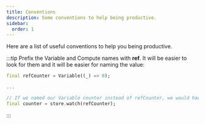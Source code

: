 ```yaml
---
title: Conventions
description: Some conventions to help being productive.
sidebar:
  order: 1
---
```


Here are a list of useful conventions to help you being productive.

:::tip
Prefix the Variable and Compute names with **ref**.
It will be easier to look for them and it will be easier for naming the value:

```dart
final refCounter = Variable((_) => 0);

...

// If we named our Variable counter instead of refCounter, we would had to find another name for the value counter. 
final counter = store.watch(refCounter);
```
:::